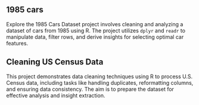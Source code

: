 ## 1985 cars
Explore the 1985 Cars Dataset project involves cleaning and analyzing a dataset of cars from 1985 using R. The project utilizes `dplyr` and `readr` to manipulate data, filter rows, and derive insights for selecting optimal car features.

## Cleaning US Census Data
This project demonstrates data cleaning techniques using R to process U.S. Census data, including tasks like handling duplicates, reformatting columns, and ensuring data consistency. The aim is to prepare the dataset for effective analysis and insight extraction.
